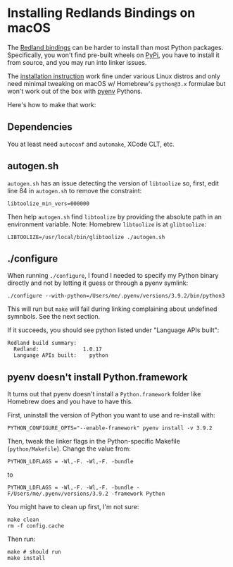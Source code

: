 # Installing Redlands Bindings on macOS

The [Redland bindings](http://librdf.org/bindings/) can be harder to install than most Python packages.
Specifically, you won't find pre-built wheels on [PyPi](https://pypi.org/), you have to install it from source, and you may run into linker issues.

The [installation instruction](http://librdf.org/bindings/INSTALL.html) work fine under various Linux distros and only need minimal tweaking on macOS w/ Homebrew's `python@3.x` formulae but won't work out of the box with [pyenv](https://github.com/pyenv/pyenv) Pythons.

Here's how to make that work:

## Dependencies

You at least need `autoconf` and `automake`, XCode CLT, etc.

## autogen.sh

`autogen.sh` has an issue detecting the version of `libtoolize` so, first, edit line 84 in `autogen.sh` to remove the constraint:

```
libtoolize_min_vers=000000
```

Then help `autogen.sh` find `libtoolize` by providing the absolute path in an environment variable. Note: Homebrew `libtoolize` is at `glibtoolize`:

```
LIBTOOLIZE=/usr/local/bin/glibtoolize ./autogen.sh
```

## ./configure

When running `./configure`, I found I needed to specify my Python binary directly and not by letting it guess or through a pyenv symlink:

```
./configure --with-python=/Users/me/.pyenv/versions/3.9.2/bin/python3
```

This will run but `make` will fail during linking complaining about undefined symnbols. See the next section.

If it succeeds, you should see python listed under "Language APIs built":

```
Redland build summary:
  Redland:              1.0.17
  Language APIs built:    python
```

## pyenv doesn't install Python.framework

It turns out that pyenv doesn't install a `Python.framework` folder like Homebrew does and you have to have this.

First, uninstall the version of Python you want to use and re-install with:

```
PYTHON_CONFIGURE_OPTS="--enable-framework" pyenv install -v 3.9.2
```

Then, tweak the linker flags in the Python-specific Makefile (`python/Makefile`).
Change the value from:

```
PYTHON_LDFLAGS = -Wl,-F. -Wl,-F. -bundle
```

to

```
PYTHON_LDFLAGS = -Wl,-F. -Wl,-F. -bundle -F/Users/me/.pyenv/versions/3.9.2 -framework Python
```

You might have to clean up first, I'm not sure:

```
make clean
rm -f config.cache
```

Then run:

```
make # should run
make install
```
